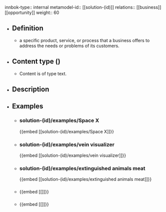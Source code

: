 innbok-type:: internal
metamodel-id:: [[solution-(id)]]
relations:: [[business]] [[opportunity]]
weight:: 60

- ## Definition
  - a specific product, service, or process that a business offers to address the needs or problems of its customers.
- ## Content type ()
  - Content is of type text.
  
- ## Description
- ## Examples
  - ### solution-(id)/examples/Space X
    {{embed [[solution-(id)/examples/Space X]]}}
  - ### solution-(id)/examples/vein visualizer
    {{embed [[solution-(id)/examples/vein visualizer]]}}
  - ### solution-(id)/examples/extinguished animals meat
    {{embed [[solution-(id)/examples/extinguished animals meat]]}}
  - ### 
    {{embed [[]]}}
  - ### 
    {{embed [[]]}}
  

